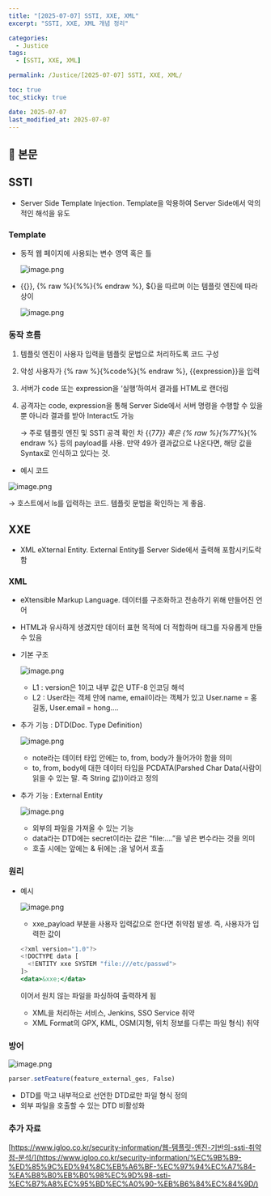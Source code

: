 ```yaml
---
title: "[2025-07-07] SSTI, XXE, XML"
excerpt: "SSTI, XXE, XML 개념 정리"

categories:
  - Justice
tags:
  - [SSTI, XXE, XML]

permalink: /Justice/[2025-07-07] SSTI, XXE, XML/

toc: true
toc_sticky: true

date: 2025-07-07
last_modified_at: 2025-07-07
---
```


## 🦥 본문

## SSTI

- Server Side Template Injection. Template을 악용하여 Server Side에서 악의적인 해석을 유도

### Template

- 동적 웹 페이지에 사용되는 변수 영역 혹은 틀
    
    ![image.png](../assets/images/posts_img/[2025-07-07]%20SSTI,%20XXE,%20XML/image.png)
    
- {{}}, {% raw %}{%%}{% endraw %}, ${}을 따르며 이는 템플릿 엔진에 따라 상이
    
    ![image.png](../assets/images/posts_img/[2025-07-07]%20SSTI,%20XXE,%20XML/image%20copy.png)
    

### 동작 흐름

1. 템플릿 엔진이 사용자 입력을 템플릿 문법으로 처리하도록 코드 구성
2. 악성 사용자가 {% raw %}{%code%}{% endraw %}, {{expression}}을 입력
3. 서버가 code 또는 expression을 ‘실행’하여서 결과를 HTML로 랜더링
4. 공격자는 code, expression을 통해 Server Side에서 서버 명령을 수행할 수 있을 뿐 아니라 결과를 받아 Interact도 가능
    
    → 주로 템플릿 엔진 및 SSTI 공격 확인 차 {{7*7}} 혹은 {% raw %}{%7*7%}{% endraw %} 등의 payload를 사용. 만약 49가 결과값으로 나온다면, 해당 값을 Syntax로 인식하고 있다는 것.
    
- 예시 코드

![image.png](../assets/images/posts_img/[2025-07-07]%20SSTI,%20XXE,%20XML/image%20copy%202.png)

→ 호스트에서 ls를 입력하는 코드. 템플릿 문법을 확인하는 게 좋음.

## XXE

- XML eXternal Entity. External Entity를 Server Side에서 출력해 포함시키도락 함

### XML

- eXtensible Markup Language. 데이터를 구조화하고 전송하기 위해 만들어진 언어
- HTML과 유사하게 생겼지만 데이터 표현 목적에 더 적합하며 태그를 자유롭게 만들 수 있음
- 기본 구조
    
    ![image.png](../assets/images/posts_img/[2025-07-07]%20SSTI,%20XXE,%20XML/image%20copy%203.png)
    
    - L1 : version은 1이고 내부 값은 UTF-8 인코딩 해석
    - L2 : User라는 객체 안에 name, email이라는 객체가 있고 User.name = 홍길동, User.email = hong….
- 추가 기능 : DTD(Doc. Type Definition)
    
    ![image.png](../assets/images/posts_img/[2025-07-07]%20SSTI,%20XXE,%20XML/image%20copy%204.png)
    
    - note라는 데이터 타입 안에는 to, from, body가 들어가야 함을 의미
    - to, from, body에 대한 데이터 타입을 PCDATA(Parshed Char Data(사람이 읽을 수 있는 말. 즉 String 값))이라고 정의
- 추가 기능 : External Entity
    
    ![image.png](../assets/images/posts_img/[2025-07-07]%20SSTI,%20XXE,%20XML/image%20copy%205.png)
    
    - 외부의 파일을 가져올 수 있는 기능
    - data라는 DTD에는 secret이라는 값은 “file:….”을 넣은 변수라는 것을 의미
    - 호출 시에는 앞에는 & 뒤에는 ;을 넣어서 호출

### 원리

- 예시
    
    ![image.png](../assets/images/posts_img/[2025-07-07]%20SSTI,%20XXE,%20XML/image%20copy%206.png)
    
    - xxe_payload 부분을 사용자 입력값으로 한다면 취약점 발생. 즉, 사용자가 입력한 값이
    
    ```jsx
    <?xml version="1.0"?>
    <!DOCTYPE data [
      <!ENTITY xxe SYSTEM "file:///etc/passwd">
    ]>
    <data>&xxe;</data>
    ```
    
    이어서 원치 않는 파일을 파싱하여 출력하게 됨 
    
    - XML을 처리하는 서비스, Jenkins, SSO Service 취약
    - XML Format의 GPX, KML, OSM(지형, 위치 정보를 다루는 파일 형식) 취약

### 방어

![image.png](../assets/images/posts_img/[2025-07-07]%20SSTI,%20XXE,%20XML/image%20copy%207.png)

```jsx
parser.setFeature(feature_external_ges, False) 
```

- DTD를 막고 내부적으로 선언한 DTD로만 파일 형식 정의
- 외부 파일을 호출할 수 있는 DTD 비활성화

### 추가 자료

[https://www.igloo.co.kr/security-information/웹-템플릿-엔진-기반의-ssti-취약점-분석/](https://www.igloo.co.kr/security-information/%EC%9B%B9-%ED%85%9C%ED%94%8C%EB%A6%BF-%EC%97%94%EC%A7%84-%EA%B8%B0%EB%B0%98%EC%9D%98-ssti-%EC%B7%A8%EC%95%BD%EC%A0%90-%EB%B6%84%EC%84%9D/)

